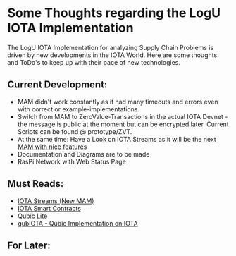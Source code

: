 # Some Thoughts regarding the LogU IOTA Implementation

The LogU IOTA Implementation for analyzing Supply Chain Problems is driven by new developments in the IOTA World. Here are some thoughts and ToDo's to keep up with their pace of new technologies.

## Current Development:

* MAM didn't work constantly as it had many timeouts and errors even with correct or example-implementations
* Switch from MAM to ZeroValue-Transactions in the actual IOTA Devnet - the message is public at the moment but can be encrypted later. Current Scripts can be found @ prototype/ZVT.
* At the same time: Have a Look on IOTA Streams as it will be the next [MAM with nice features](https://blog.iota.org/iota-streams-alpha-7e91ee326ac0)
* Documentation and Diagrams are to be made
* RasPi Network with Web Status Page

## Must Reads:

* [IOTA Streams (New MAM)](https://blog.iota.org/iota-streams-alpha-7e91ee326ac0)
* [IOTA Smart Contracts](https://blog.iota.org/an-introduction-to-iota-smart-contracts-16ea6f247936)
* [Qubic Lite](https://medium.com/@micro_hash/announcing-the-development-of-qubic-lite-a-community-implementation-of-the-qubic-protocol-d526093459d8)
* [qubIOTA - Qubic Implementation on IOTA](https://qubiota.com/)

## For Later: